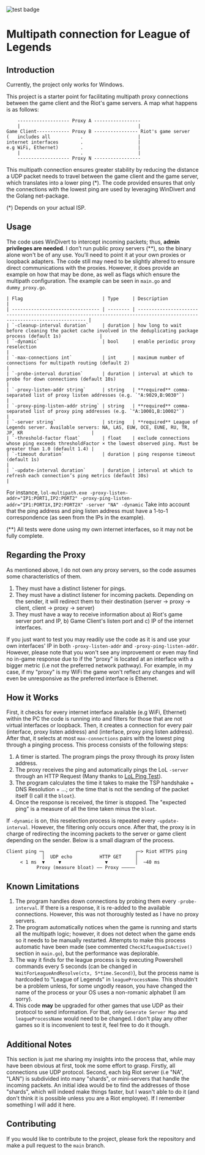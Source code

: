 ![test badge](https://github.com/SergioFloresCorrea/learn-cicd-starter/actions/workflows/ci.yml/badge.svg)
# Multipath connection for League of Legends

## Introduction
Currently, the project only works for Windows. 

This project is a starter point for facilitating multipath proxy connections between the game client and the Riot's game servers.
A map what happens is as follows:

```
    ------------------- Proxy A -----------------
    |                                           |
Game Client------------ Proxy B ---------------- Riot's game server
(   includes all           .                    |
internet interfaces        .                    |
e.g WiFi, Ethernet)        .                    |
    |                      .                    |
    ------------------- Proxy N -----------------
```

This multipath connection ensures greater stability by reducing the distance a UDP packet needs to travel between the game client and the game server, 
which translates into a lower ping (*). The code provided ensures that only the connections
with the lowest ping are used by leveraging WinDivert and the Golang net-package. 

(*) Depends on your actual ISP.

## Usage
The code uses WinDivert to intercept incoming packets; thus, **admin privileges are needed**.
I don’t run public proxy servers (**), so the binary alone won't be of any use. You’ll need to point it at your own proxies or loopback adapters. 
The code still may need to be slightly altered to ensure direct communications with the proxies. However, it does provide an example on how that may be done, 
as well as flags which ensure the multipath configuration. The example can be seen in `main.go` and `dummy_proxy.go`. 

```
| Flag                             | Type     | Description                                                                                                               |
| -------------------------------- | -------- | ------------------------------------------------------------------------------------------------------------------------- |
| `-cleanup-interval duration`     | duration | how long to wait before cleaning the packet cache involved in the deduplicating package process (default 1s)              |
| `-dynamic`                       | bool     | enable periodic proxy reselection                                                                                         |
| `-max-connections int`           | int      | maximum number of connections for multipath routing (default 2)                                                           |
| `-probe-interval duration`       | duration | interval at which to probe for down connections (default 10s)                                                             |
| `-proxy-listen-addr string`      | string   | **required** comma-separated list of proxy listen addresses (e.g. `"A:9029,B:9030"`)                                      |
| `-proxy-ping-listen-addr string` | string   | **required** comma-separated list of proxy ping addresses (e.g. `"A:10001,B:10002"`)                                      |
| `-server string`                 | string   | **required** League of Legends server. Available servers: NA, LAS, EUW, OCE, EUNE, RU, TR, JP, KR                         |
| `-threshold-factor float`        | float    | exclude connections whose ping exceeds thresholdFactor × the lowest observed ping. Must be greater than 1.0 (default 1.4) |
| `-timeout duration`              | duration | ping response timeout (default 1s)                                                                                        |
| `-update-interval duration`      | duration | interval at which to refresh each connection’s ping metrics (default 30s)                                                 |

```

For instance,
`lol-multipath.exe -proxy-listen-addr="IP1:PORT1,IP2:PORT2" -proxy-ping-listen-addr="IP1:PORT1X,IP2:PORT2X" -server "NA" -dynamic`
Take into account that the ping address and ping listen address must have a 1-to-1 correspondence (as seen from the IPs in the example).

(**) All tests were done using my own internet interfaces, so it may not be fully complete.

## Regarding the Proxy
As mentioned above, I do not own any proxy servers, so the code assumes some characteristics of them.
1. They must have a distinct listener for pings.
2. They must have a distinct listener for incoming packets. Depending on the sender, it will redirect them to their destination (server -> proxy -> client, client -> proxy -> server)
3. They must have a way to receive information about a) Riot's game server port and IP, b) Game Client's listen port and c) IP of the internet interfaces.

If you just want to test you may readily use the code as it is and use your own interfaces' IP in both `-proxy-listen-addr` and `-proxy-ping-listen-addr`. However, please note that
you won't see any improvement or even may find no in-game response due to if the "proxy" is located at an interface with a bigger metric (i.e not the preferred network pathway). For example,
in my case, if my "proxy" is my WiFi the game won't reflect any changes and will even be unresponsive as the preferred interface is Ethernet.


## How it Works
First, it checks for every internet interface available (e.g WiFi, Ethernet) within the PC the code is running into and filters for those that are not virtual interfaces or loopback. 
Then, it creates a connection for every pair (interface, proxy listen address) and (interface, proxy ping listen address). After that, it selects at most `max-connections` pairs with
the lowest ping through a pinging process. This process consists of the following steps:
1. A timer is started. The program pings the proxy through its proxy listen address.
2. The proxy receives the ping and automatically pings the LoL `-server` through an HTTP Request (Many thanks to [LoL Ping Test](https://pingtestlive.com/league-of-legends)).
3. The program calculates the time it takes to make the TSP handshake + DNS Resolution + ...; or the time that is not the sending of the packet itself (I call it the `bloat`).
4. Once the response is received, the timer is stopped. The "expected ping" is a measure of all the time taken minus the `bloat`.

If `-dynamic` is on, this reselection process is repeated every `-update-interval`. However, the filtering only occurs once. After that, the proxy is in charge of redirecting the incoming
packets to the server or game client depending on the sender. Below is a small diagram of the process.

```
Client ping ─┐                                 ┌─> Riot HTTPS ping
             │  UDP echo          HTTP GET     │
     < 1 ms  ▼     ▼                ▼          │  ~40 ms
           Proxy (measure bloat) —— Proxy —————
```

## Known Limitations
1. The program handles down connections by probing them every `-probe-interval`. If there is a response, it is re-added to the available connections. However, this was not thoroughly tested
   as I have no proxy servers.
2. The program automatically notices when the game is running and starts all the multipath logic; however, it does not detect when the game ends so it needs to be manually restarted.
   Attempts to make this process automatic have been made (see commented `CheckIfLeagueIsActive()` section in `main.go`), but the performance was deplorable.
3. The way it finds for the league process is by executing Powershell commands every 5 seconds (can be changed in `WaitForLeagueAndResolve(ctx, 5*time.Second)`), but the process name is
   hardcoded to "League of Legends" in `leagueProcessName`. This shouldn't be a problem unless, for some ungodly reason, you have changed the name of the process or your OS uses a non-romanic
   alphabet (I am sorry).
4. This code **may** be upgraded for other games that use UDP as their protocol to send information. For that, only `Generate Server Map` and `leagueProcessName` would need to be changed.
   I don't play any other games so it is inconvenient to test it, feel free to do it though.


## Additional Notes
This section is just me sharing my insights into the process that, while may have been obvious at first, took me some effort to grasp. 
Firstly, all connections use UDP protocol. Second, each big Riot server (i.e "NA", "LAN") is subdivided into many "shards", or mini-servers that handle the incoming packets. 
An initial idea would be to find the addresses of those "shards", which will indeed make things faster, but I wasn't able to do it (and don't think it is possible unless you are a Riot employee).
If I remember something I will add it here.


## Contributing
If you would like to contribute to the project, please fork the repository and make a pull request to the `main` branch.
